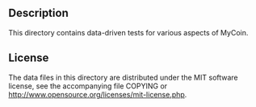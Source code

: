 Description
------------

This directory contains data-driven tests for various aspects of MyCoin.

License
--------

The data files in this directory are distributed under the MIT software
license, see the accompanying file COPYING or
http://www.opensource.org/licenses/mit-license.php.

